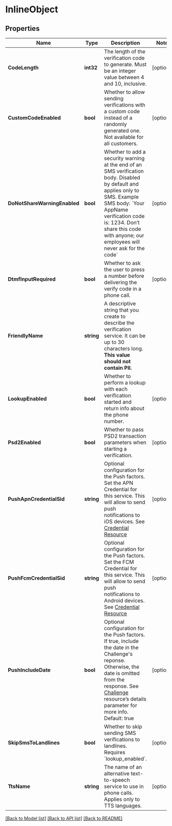 # InlineObject

## Properties

Name | Type | Description | Notes
------------ | ------------- | ------------- | -------------
**CodeLength** | **int32** | The length of the verification code to generate. Must be an integer value between 4 and 10, inclusive. | [optional] 
**CustomCodeEnabled** | **bool** | Whether to allow sending verifications with a custom code instead of a randomly generated one. Not available for all customers. | [optional] 
**DoNotShareWarningEnabled** | **bool** | Whether to add a security warning at the end of an SMS verification body. Disabled by default and applies only to SMS. Example SMS body: &#x60;Your AppName verification code is: 1234. Don’t share this code with anyone; our employees will never ask for the code&#x60; | [optional] 
**DtmfInputRequired** | **bool** | Whether to ask the user to press a number before delivering the verify code in a phone call. | [optional] 
**FriendlyName** | **string** | A descriptive string that you create to describe the verification service. It can be up to 30 characters long. **This value should not contain PII.** | 
**LookupEnabled** | **bool** | Whether to perform a lookup with each verification started and return info about the phone number. | [optional] 
**Psd2Enabled** | **bool** | Whether to pass PSD2 transaction parameters when starting a verification. | [optional] 
**PushApnCredentialSid** | **string** | Optional configuration for the Push factors. Set the APN Credential for this service. This will allow to send push notifications to iOS devices. See [Credential Resource](https://www.twilio.com/docs/notify/api/credential-resource) | [optional] 
**PushFcmCredentialSid** | **string** | Optional configuration for the Push factors. Set the FCM Credential for this service. This will allow to send push notifications to Android devices. See [Credential Resource](https://www.twilio.com/docs/notify/api/credential-resource) | [optional] 
**PushIncludeDate** | **bool** | Optional configuration for the Push factors. If true, include the date in the Challenge&#39;s reponse. Otherwise, the date is omitted from the response. See [Challenge](https://www.twilio.com/docs/verify/api/challenge) resource’s details parameter for more info. Default: true | [optional] 
**SkipSmsToLandlines** | **bool** | Whether to skip sending SMS verifications to landlines. Requires &#x60;lookup_enabled&#x60;. | [optional] 
**TtsName** | **string** | The name of an alternative text-to-speech service to use in phone calls. Applies only to TTS languages. | [optional] 

[[Back to Model list]](../README.md#documentation-for-models) [[Back to API list]](../README.md#documentation-for-api-endpoints) [[Back to README]](../README.md)



